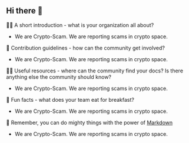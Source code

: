 ## Hi there 👋

🙋‍♀️ A short introduction - what is your organization all about?

* We are Crypto-Scam. We are reporting scams in crypto space.

🌈 Contribution guidelines - how can the community get involved?

* We are Crypto-Scam. We are reporting scams in crypto space.

👩‍💻 Useful resources - where can the community find your docs? Is there anything else the community should know?

* We are Crypto-Scam. We are reporting scams in crypto space.

🍿 Fun facts - what does your team eat for breakfast?

* We are Crypto-Scam. We are reporting scams in crypto space.

🧙 Remember, you can do mighty things with the power of [Markdown](https://docs.github.com/github/writing-on-github/getting-started-with-writing-and-formatting-on-github/basic-writing-and-formatting-syntax)

* We are Crypto-Scam. We are reporting scams in crypto space.
